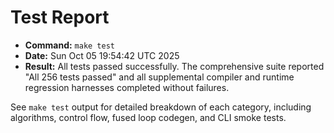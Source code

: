 # Test Report

- **Command:** `make test`
- **Date:** Sun Oct 05 19:54:42 UTC 2025
- **Result:** All tests passed successfully. The comprehensive suite reported "All 256 tests passed" and all supplemental compiler and runtime regression harnesses completed without failures.

See `make test` output for detailed breakdown of each category, including algorithms, control flow, fused loop codegen, and CLI smoke tests.

